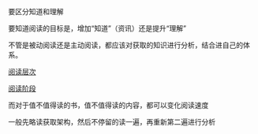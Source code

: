 要区分知道和理解  

要知道阅读的目标是，增加“知道”（资讯）还是提升“理解”



不管是被动阅读还是主动阅读，都应该对获取的知识进行分析，结合进自己的体系。

[阅读层次]()

[阅读阶段]()



而对于值不值得读的书，值不值得读的内容，都可以变化阅读速度  



一般先略读获取架构，然后不停留的读一遍，再重新第二遍进行分析  